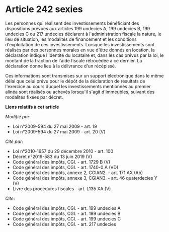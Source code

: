 # Article 242 sexies

Les personnes qui réalisent des investissements bénéficiant des dispositions prévues aux articles 199 undecies A, 199
undecies B, 199 undecies C ou 217 undecies déclarent à l'administration fiscale la nature, le lieu de situation, les
modalités de financement et les conditions d'exploitation de ces investissements. Lorsque les investissements sont réalisés
par des personnes morales en vue d'être donnés en location, la déclaration indique l'identité du locataire et, dans les cas
prévus par la loi, le montant de la fraction de l'aide fiscale rétrocédée à ce dernier. La déclaration donne lieu à la
délivrance d'un récépissé. 

Ces informations sont transmises sur un support électronique dans le même délai que celui prévu pour le dépôt de la
déclaration de résultats de l'exercice au cours duquel les investissements mentionnés au premier alinéa sont réalisés ou
achevés lorsqu'il s'agit d'immeubles, suivant des modalités fixées par décret.

**Liens relatifs à cet article**

_Modifié par_:

  - Loi n°2009-594 du 27 mai 2009 - art. 19
  - Loi n°2009-594 du 27 mai 2009 - art. 20 (V)

_Cité par_:

  - Loi n°2010-1657 du 29 décembre 2010 - art. 100
  - Décret n°2019-583 du 13 juin 2019 (V)
  - Code général des impôts, CGI. - art. 1729 B (V)
  - Code général des impôts, CGI. - art. 1740-0 A (VD)
  - Code général des impôts, annexe 2, CGIAN2. - art. 171 AX (Ab)
  - Code général des impôts, annexe 3, CGIAN3. - art. 46 quaterdecies Y (V)
  - Livre des procédures fiscales - art. L135 XA (V)

_Cite_:

  - Code général des impôts, CGI. - art. 199 undecies A
  - Code général des impôts, CGI. - art. 199 undecies B
  - Code général des impôts, CGI. - art. 199 undecies C
  - Code général des impôts, CGI. - art. 217 undecies

